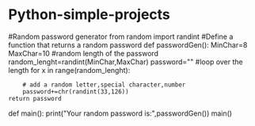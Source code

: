 # Python-simple-projects

#Random password generator
from random import randint
#Define a function that returns a random password
def passwordGen():
    MinChar=8
    MaxChar=10
    #random length of the password
    random_lenght=randint(MinChar,MaxChar)
    password=""
    #loop over the length 
    for x in range(random_lenght):

        # add a random letter,special character,number
        password+=chr(randint(33,126))
    return password
def main():
    print("Your random password is:",passwordGen())
main()
